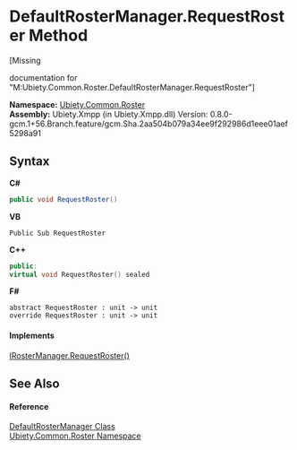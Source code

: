 # DefaultRosterManager.RequestRoster Method 
 

\[Missing <summary> documentation for "M:Ubiety.Common.Roster.DefaultRosterManager.RequestRoster"\]

**Namespace:**&nbsp;<a href="4a433377-5767-faf9-7a43-7714d3633ea5">Ubiety.Common.Roster</a><br />**Assembly:**&nbsp;Ubiety.Xmpp (in Ubiety.Xmpp.dll) Version: 0.8.0-gcm.1+56.Branch.feature/gcm.Sha.2aa504b079a34ee9f292986d1eee01aef5298a91

## Syntax

**C#**<br />
``` C#
public void RequestRoster()
```

**VB**<br />
``` VB
Public Sub RequestRoster
```

**C++**<br />
``` C++
public:
virtual void RequestRoster() sealed
```

**F#**<br />
``` F#
abstract RequestRoster : unit -> unit 
override RequestRoster : unit -> unit 
```


#### Implements
<a href="72f137e2-c5bd-e221-a899-1ca1a7fb8aff">IRosterManager.RequestRoster()</a><br />

## See Also


#### Reference
<a href="c69e3ec0-474c-564d-e0f3-c44f7af25517">DefaultRosterManager Class</a><br /><a href="4a433377-5767-faf9-7a43-7714d3633ea5">Ubiety.Common.Roster Namespace</a><br />
